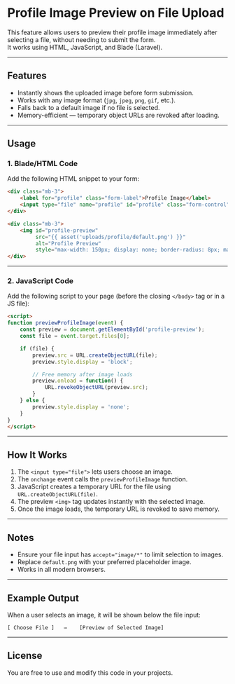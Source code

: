 # Profile Image Preview on File Upload

This feature allows users to preview their profile image immediately after selecting a file, without needing to submit the form.  
It works using HTML, JavaScript, and Blade (Laravel).

---

## Features
- Instantly shows the uploaded image before form submission.
- Works with any image format (`jpg`, `jpeg`, `png`, `gif`, etc.).
- Falls back to a default image if no file is selected.
- Memory-efficient — temporary object URLs are revoked after loading.

---

## Usage

### 1. Blade/HTML Code
Add the following HTML snippet to your form:

```html
<div class="mb-3">
    <label for="profile" class="form-label">Profile Image</label>
    <input type="file" name="profile" id="profile" class="form-control" accept="image/*" onchange="previewProfileImage(event)">
</div>

<div class="mb-3">
    <img id="profile-preview" 
         src="{{ asset('uploads/profile/default.png') }}" 
         alt="Profile Preview" 
         style="max-width: 150px; display: none; border-radius: 8px; margin-top: 10px;">
</div>
````

---

### 2. JavaScript Code

Add the following script to your page (before the closing `</body>` tag or in a JS file):

```html
<script>
function previewProfileImage(event) {
    const preview = document.getElementById('profile-preview');
    const file = event.target.files[0];

    if (file) {
        preview.src = URL.createObjectURL(file);
        preview.style.display = 'block';

        // Free memory after image loads
        preview.onload = function() {
            URL.revokeObjectURL(preview.src);
        }
    } else {
        preview.style.display = 'none';
    }
}
</script>
```

---

## How It Works

1. The `<input type="file">` lets users choose an image.
2. The `onchange` event calls the `previewProfileImage` function.
3. JavaScript creates a temporary URL for the file using `URL.createObjectURL(file)`.
4. The preview `<img>` tag updates instantly with the selected image.
5. Once the image loads, the temporary URL is revoked to save memory.

---

## Notes

* Ensure your file input has `accept="image/*"` to limit selection to images.
* Replace `default.png` with your preferred placeholder image.
* Works in all modern browsers.

---

## Example Output

When a user selects an image, it will be shown below the file input:

```
[ Choose File ]   →    [Preview of Selected Image]
```

---

## License

You are free to use and modify this code in your projects.
